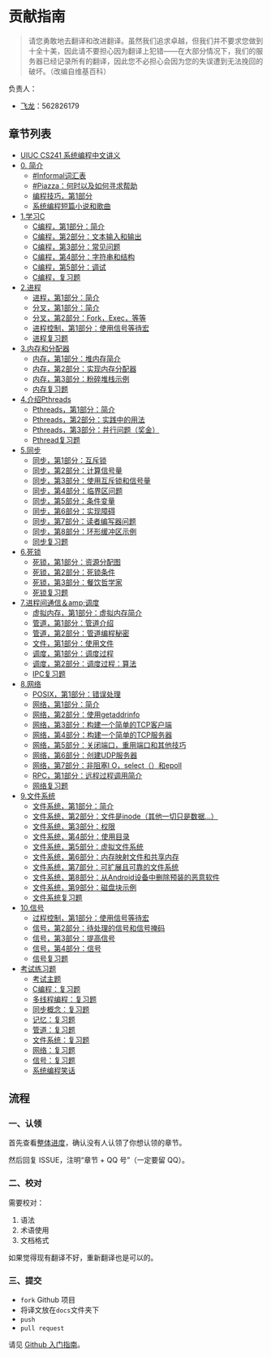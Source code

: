 # 贡献指南

> 请您勇敢地去翻译和改进翻译。虽然我们追求卓越，但我们并不要求您做到十全十美，因此请不要担心因为翻译上犯错——在大部分情况下，我们的服务器已经记录所有的翻译，因此您不必担心会因为您的失误遭到无法挽回的破坏。（改编自维基百科）

负责人：

+   [飞龙](https://github.com/wizardforcel)：562826179

## 章节列表

+   [UIUC CS241 系统编程中文讲义](README.md)
+   [0\. 简介](docs/1.md)
    +   [#Informal词汇表](docs/3.md)
    +   [#Piazza：何时以及如何寻求帮助](docs/4.md)
    +   [编程技巧，第1部分](docs/5.md)
    +   [系统编程短篇小说和歌曲](docs/6.md)
+   [1.学习C](docs/7.md)
    +   [C编程，第1部分：简介](docs/8.md)
    +   [C编程，第2部分：文本输入和输出](docs/9.md)
    +   [C编程，第3部分：常见问题](docs/10.md)
    +   [C编程，第4部分：字符串和结构](docs/11.md)
    +   [C编程，第5部分：调试](docs/12.md)
    +   [C编程，复习题](docs/13.md)
+   [2.进程](docs/14.md)
    +   [进程，第1部分：简介](docs/15.md)
    +   [分叉，第1部分：简介](docs/16.md)
    +   [分叉，第2部分：Fork，Exec，等等](docs/17.md)
    +   [进程控制，第1部分：使用信号等待宏](docs/18.md)
    +   [进程复习题](docs/19.md)
+   [3.内存和分配器](docs/20.md)
    +   [内存，第1部分：堆内存简介](docs/21.md)
    +   [内存，第2部分：实现内存分配器](docs/22.md)
    +   [内存，第3部分：粉碎堆栈示例](docs/23.md)
    +   [内存复习题](docs/24.md)
+   [4.介绍Pthreads](docs/25.md)
    +   [Pthreads，第1部分：简介](docs/26.md)
    +   [Pthreads，第2部分：实践中的用法](docs/27.md)
    +   [Pthreads，第3部分：并行问题（奖金）](docs/28.md)
    +   [Pthread复习题](docs/29.md)
+   [5.同步](docs/30.md)
    +   [同步，第1部分：互斥锁](docs/31.md)
    +   [同步，第2部分：计算信号量](docs/32.md)
    +   [同步，第3部分：使用互斥锁和信号量](docs/33.md)
    +   [同步，第4部分：临界区问题](docs/34.md)
    +   [同步，第5部分：条件变量](docs/35.md)
    +   [同步，第6部分：实现障碍](docs/36.md)
    +   [同步，第7部分：读者编写器问题](docs/37.md)
    +   [同步，第8部分：环形缓冲区示例](docs/38.md)
    +   [同步复习题](docs/39.md)
+   [6.死锁](docs/40.md)
    +   [死锁，第1部分：资源分配图](docs/41.md)
    +   [死锁，第2部分：死锁条件](docs/42.md)
    +   [死锁，第3部分：餐饮哲学家](docs/43.md)
    +   [死锁复习题](docs/44.md)
+   [7.进程间通信＆amp;调度](docs/45.md)
    +   [虚拟内存，第1部分：虚拟内存简介](docs/46.md)
    +   [管道，第1部分：管道介绍](docs/47.md)
    +   [管道，第2部分：管道编程秘密](docs/48.md)
    +   [文件，第1部分：使用文件](docs/49.md)
    +   [调度，第1部分：调度过程](docs/50.md)
    +   [调度，第2部分：调度过程：算法](docs/51.md)
    +   [IPC复习题](docs/52.md)
+   [8.网络](docs/53.md)
    +   [POSIX，第1部分：错误处理](docs/54.md)
    +   [网络，第1部分：简介](docs/55.md)
    +   [网络，第2部分：使用getaddrinfo](docs/56.md)
    +   [网络，第3部分：构建一个简单的TCP客户端](docs/57.md)
    +   [网络，第4部分：构建一个简单的TCP服务器](docs/58.md)
    +   [网络，第5部分：关闭端口，重用端口和其他技巧](docs/59.md)
    +   [网络，第6部分：创建UDP服务器](docs/60.md)
    +   [网络，第7部分：非阻塞I O，select（）和epoll](docs/61.md)
    +   [RPC，第1部分：远程过程调用简介](docs/62.md)
    +   [网络复习题](docs/63.md)
+   [9.文件系统](docs/64.md)
    +   [文件系统，第1部分：简介](docs/65.md)
    +   [文件系统，第2部分：文件是inode（其他一切只是数据...）](docs/66.md)
    +   [文件系统，第3部分：权限](docs/67.md)
    +   [文件系统，第4部分：使用目录](docs/68.md)
    +   [文件系统，第5部分：虚拟文件系统](docs/69.md)
    +   [文件系统，第6部分：内存映射文件和共享内存](docs/70.md)
    +   [文件系统，第7部分：可扩展且可靠的文件系统](docs/71.md)
    +   [文件系统，第8部分：从Android设备中删除预装的恶意软件](docs/72.md)
    +   [文件系统，第9部分：磁盘块示例](docs/73.md)
    +   [文件系统复习题](docs/74.md)
+   [10.信号](docs/75.md)
    +   [过程控制，第1部分：使用信号等待宏](docs/76.md)
    +   [信号，第2部分：待处理的信号和信号掩码](docs/77.md)
    +   [信号，第3部分：提高信号](docs/78.md)
    +   [信号，第4部分：信号](docs/79.md)
    +   [信号复习题](docs/80.md)
+   [考试练习题](docs/81.md)
    +   [考试主题](docs/82.md)
    +   [C编程：复习题](docs/83.md)
    +   [多线程编程：复习题](docs/84.md)
    +   [同步概念：复习题](docs/85.md)
    +   [记忆：复习题](docs/86.md)
    +   [管道：复习题](docs/87.md)
    +   [文件系统：复习题](docs/88.md)
    +   [网络：复习题](docs/89.md)
    +   [信号：复习题](docs/90.md)
    +   [系统编程笑话](docs/91.md)

## 流程

### 一、认领

首先查看[整体进度](https://github.com/apachecn/uiuc-cs241-notes-zh/issues/1)，确认没有人认领了你想认领的章节。
 
然后回复 ISSUE，注明“章节 + QQ 号”（一定要留 QQ）。

### 二、校对

需要校对：

1.  语法
2.  术语使用
3.  文档格式

如果觉得现有翻译不好，重新翻译也是可以的。

### 三、提交

+   `fork` Github 项目
+   将译文放在`docs`文件夹下
+   `push`
+   `pull request`

请见 [Github 入门指南](https://github.com/apachecn/kaggle/blob/master/docs/GitHub)。

